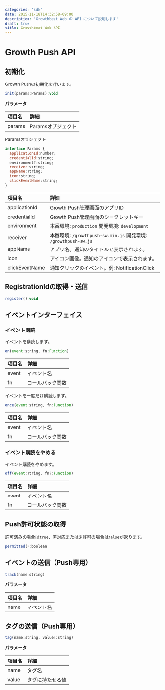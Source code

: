 ```yaml
---
categories: 'sdk'
date: 2015-11-18T14:32:58+09:00
description: 'Growthbeat Web の API について説明します'
draft: true
title: Growthbeat Web API
---
```


# Growth Push API

## 初期化

Growth Pushの初期化を行います。

```javascript
init(params:Params):void
```

**パラメータ**

|項目名|詳細|
|:--|:--|
|params|Paramsオブジェクト|

Paramsオブジェクト

```javascript
interface Params {
  applicationId:number;
  credentialId:string;
  environment?:string;
  receiver:string;
  appName:string;
  icon:string;
  clickEventName:string;
}
```

|項目名|詳細|
|:--|:--|
|applicationId| Growth Push管理画面のアプリID |
|credentialId| Growth Push管理画面のシークレットキー |
|environment| 本番環境: `production` 開発環境: `development` |
|receiver| 本番環境: `/growthpush-sw.min.js` 開発環境: `/growthpush-sw.js` | 
|appName| アプリ名。通知のタイトルで表示されます。 |
|icon| アイコン画像。通知のアイコンで表示されます。 |
|clickEventName| 通知クリックのイベント。例: NotificationClick |

## RegistrationIdの取得・送信

```javascript
register():void
```

## イベントインターフェイス

### イベント購読

イベントを購読します。

```javascript
on(event:string, fn:Function)
```

|項目名|詳細|
|:--|:--|
|event|イベント名|
|fn|コールバック関数|

イベントを一度だけ購読します。

```javascript
once(event:string, fn:Function)
```

|項目名|詳細|
|:--|:--|
|event|イベント名|
|fn|コールバック関数|

### イベント購読をやめる

イベント購読をやめます。

```javascript
off(event:string, fn?:Function)
```

|項目名|詳細|
|:--|:--|
|event|イベント名|
|fn|コールバック関数|

## Push許可状態の取得

許可済みの場合は`true`、非対応または未許可の場合は`false`が返ります。

```javascript
permitted():boolean
```

## イベントの送信（Push専用）

```javascript
track(name:string)
```
**パラメータ**

|項目名|詳細|
|:--|:--|
|name|イベント名|

## タグの送信（Push専用）

```javascript
tag(name:string, value?:string)
```

**パラメータ**

|項目名|詳細|
|:--|:--|
|name|タグ名|
|value|タグに持たせる値|

